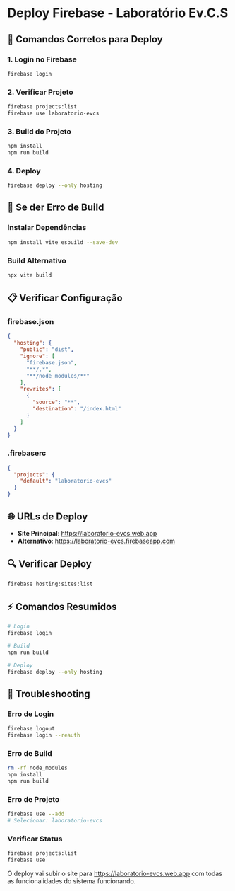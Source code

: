 # Deploy Firebase - Laboratório Ev.C.S

## 🚀 Comandos Corretos para Deploy

### 1. Login no Firebase
```bash
firebase login
```

### 2. Verificar Projeto
```bash
firebase projects:list
firebase use laboratorio-evcs
```

### 3. Build do Projeto
```bash
npm install
npm run build
```

### 4. Deploy
```bash
firebase deploy --only hosting
```

## 🔧 Se der Erro de Build

### Instalar Dependências
```bash
npm install vite esbuild --save-dev
```

### Build Alternativo
```bash
npx vite build
```

## 📋 Verificar Configuração

### firebase.json
```json
{
  "hosting": {
    "public": "dist",
    "ignore": [
      "firebase.json",
      "**/.*",
      "**/node_modules/**"
    ],
    "rewrites": [
      {
        "source": "**",
        "destination": "/index.html"
      }
    ]
  }
}
```

### .firebaserc
```json
{
  "projects": {
    "default": "laboratorio-evcs"
  }
}
```

## 🌐 URLs de Deploy

- **Site Principal**: https://laboratorio-evcs.web.app
- **Alternativo**: https://laboratorio-evcs.firebaseapp.com

## 🔍 Verificar Deploy

```bash
firebase hosting:sites:list
```

## ⚡ Comandos Resumidos

```bash
# Login
firebase login

# Build
npm run build

# Deploy
firebase deploy --only hosting
```

## 📝 Troubleshooting

### Erro de Login
```bash
firebase logout
firebase login --reauth
```

### Erro de Build
```bash
rm -rf node_modules
npm install
npm run build
```

### Erro de Projeto
```bash
firebase use --add
# Selecionar: laboratorio-evcs
```

### Verificar Status
```bash
firebase projects:list
firebase use
```

O deploy vai subir o site para https://laboratorio-evcs.web.app com todas as funcionalidades do sistema funcionando.